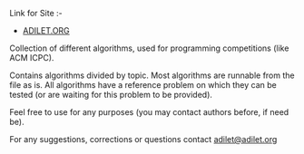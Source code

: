 Link for Site :- 
* [ADILET.ORG](http://adilet.org/algos/)

Collection of different algorithms, used for programming competitions (like ACM ICPC).

Contains algorithms divided by topic. Most algorithms are runnable from the file as is. 
All algorithms have a reference problem on which they can be tested (or are waiting for this problem to be provided).

Feel free to use for any purposes (you may contact authors before, if need be).

For any suggestions, corrections or questions contact adilet@adilet.org
